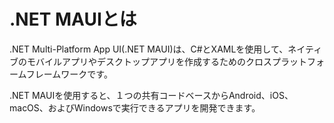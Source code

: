 # .NET MAUIとは

.NET Multi-Platform App UI(.NET MAUI)は、C#とXAMLを使用して、ネイティブのモバイルアプリやデスクトップアプリを作成するためのクロスプラットフォームフレームワークです。

.NET MAUIを使用すると、１つの共有コードベースからAndroid、iOS、macOS、およびWindowsで実行できるアプリを開発できます。

